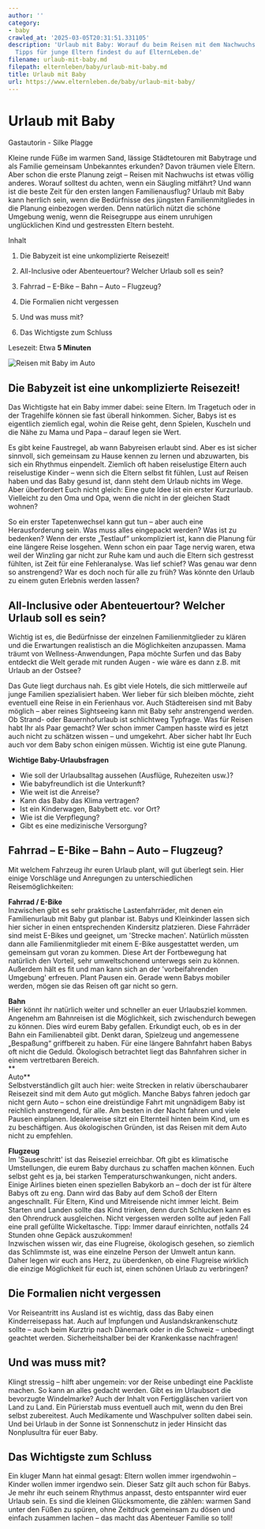 ```yaml
---
author: ''
category:
- baby
crawled_at: '2025-03-05T20:31:51.331105'
description: 'Urlaub mit Baby: Worauf du beim Reisen mit dem Nachwuchs achten solltest.
  Tipps für junge Eltern findest du auf ElternLeben.de'
filename: urlaub-mit-baby.md
filepath: elternleben/baby/urlaub-mit-baby.md
title: Urlaub mit Baby
url: https://www.elternleben.de/baby/urlaub-mit-baby/
---
```


#  Urlaub mit Baby

Gastautorin - Silke Plagge

Kleine runde Füße im warmen Sand, lässige Städtetouren mit Babytrage und als
Familie gemeinsam Unbekanntes erkunden? Davon träumen viele Eltern. Aber schon
die erste Planung zeigt – Reisen mit Nachwuchs ist etwas völlig anderes.
Worauf solltest du achten, wenn ein Säugling mitfährt? Und wann ist die beste
Zeit für den ersten langen Familienausflug? Urlaub mit Baby kann herrlich
sein, wenn die Bedürfnisse des jüngsten Familienmitgliedes in die Planung
einbezogen werden. Denn natürlich nützt die schöne Umgebung wenig, wenn die
Reisegruppe aus einem unruhigen unglücklichen Kind und gestressten Eltern
besteht.

Inhalt

1. Die Babyzeit ist eine unkomplizierte Reisezeit!

2. All-Inclusive oder Abenteuertour? Welcher Urlaub soll es sein?

3. Fahrrad – E-Bike – Bahn – Auto – Flugzeug?

4. Die Formalien nicht vergessen

5. Und was muss mit?

6. Das Wichtigste zum Schluss

Lesezeit: Etwa **5 Minuten**

![Reisen mit Baby im
Auto](/fileadmin/_processed_/3/c/csm_Reisen_mit_Baby_360f9db7d2.jpg)

##  Die Babyzeit ist eine unkomplizierte Reisezeit!

Das Wichtigste hat ein Baby immer dabei: seine Eltern. Im Tragetuch oder in
der Tragehilfe können sie fast überall hinkommen. Sicher, Babys ist es
eigentlich ziemlich egal, wohin die Reise geht, denn Spielen, Kuscheln und die
Nähe zu Mama und Papa – darauf legen sie Wert.  
  
Es gibt keine Faustregel, ab wann Babyreisen erlaubt sind. Aber es ist sicher
sinnvoll, sich gemeinsam zu Hause kennen zu lernen und abzuwarten, bis sich
ein Rhythmus einpendelt. Ziemlich oft haben reiselustige Eltern auch
reiselustige Kinder – wenn sich die Eltern selbst fit fühlen, Lust auf Reisen
haben und das Baby gesund ist, dann steht dem Urlaub nichts im Wege. Aber
überfordert Euch nicht gleich: Eine gute Idee ist ein erster Kurzurlaub.
Vielleicht zu den Oma und Opa, wenn die nicht in der gleichen Stadt wohnen?  
  
So ein erster Tapetenwechsel kann gut tun – aber auch eine Herausforderung
sein. Was muss alles eingepackt werden? Was ist zu bedenken? Wenn der erste
„Testlauf“ unkompliziert ist, kann die Planung für eine längere Reise
losgehen. Wenn schon ein paar Tage nervig waren, etwa weil der Winzling gar
nicht zur Ruhe kam und auch die Eltern sich gestresst fühlten, ist Zeit für
eine Fehleranalyse. Was lief schief? Was genau war denn so anstrengend? War es
doch noch für alle zu früh? Was könnte den Urlaub zu einem guten Erlebnis
werden lassen?

##  All-Inclusive oder Abenteuertour? Welcher Urlaub soll es sein?

Wichtig ist es, die Bedürfnisse der einzelnen Familienmitglieder zu klären und
die Erwartungen realistisch an die Möglichkeiten anzupassen. Mama träumt von
Wellness-Anwendungen, Papa möchte Surfen und das Baby entdeckt die Welt gerade
mit runden Augen - wie wäre es dann z.B. mit Urlaub an der Ostsee?  
  
Das Gute liegt durchaus nah. Es gibt viele Hotels, die sich mittlerweile auf
junge Familien spezialisiert haben. Wer lieber für sich bleiben möchte, zieht
eventuell eine Reise in ein Ferienhaus vor. Auch Städtereisen sind mit Baby
möglich – aber reines Sightseeing kann mit Baby sehr anstrengend werden. Ob
Strand- oder Bauernhofurlaub ist schlichtweg Typfrage. Was für Reisen habt Ihr
als Paar gemacht? Wer schon immer Campen hasste wird es jetzt auch nicht zu
schätzen wissen – und umgekehrt. Aber sicher habt Ihr Euch auch vor dem Baby
schon einigen müssen. Wichtig ist eine gute Planung.  
  
**Wichtige Baby-Urlaubsfragen**

  * Wie soll der Urlaubsalltag aussehen (Ausflüge, Ruhezeiten usw.)?
  * Wie babyfreundlich ist die Unterkunft?
  * Wie weit ist die Anreise?
  * Kann das Baby das Klima vertragen?
  * Ist ein Kinderwagen, Babybett etc. vor Ort? 
  * Wie ist die Verpflegung?
  * Gibt es eine medizinische Versorgung? 

##  Fahrrad – E-Bike – Bahn – Auto – Flugzeug?

Mit welchem Fahrzeug ihr euren Urlaub plant, will gut überlegt sein. Hier
einige Vorschläge und Anregungen zu unterschiedlichen Reisemöglichkeiten:  
  
**Fahrrad / E-Bike**  
Inzwischen gibt es sehr praktische Lastenfahrräder, mit denen ein
Familienurlaub mit Baby gut planbar ist. Babys und Kleinkinder lassen sich
hier sicher in einen entsprechenden Kindersitz platzieren. Diese Fahrräder
sind meist E-Bikes und geeignet, um 'Strecke machen'. Natürlich müssten dann
alle Familienmitglieder mit einem E-Bike ausgestattet werden, um gemeinsam gut
voran zu kommen. Diese Art der Fortbewegung hat natürlich den Vorteil, sehr
umweltschonend unterwegs sein zu können. Außerdem hält es fit und man kann
sich an der 'vorbeifahrenden Umgebung' erfreuen. Plant Pausen ein. Gerade wenn
Babys mobiler werden, mögen sie das Reisen oft gar nicht so gern.  
  
**Bahn**  
Hier könnt ihr natürlich weiter und schneller an euer Urlaubsziel kommen.
Angenehm am Bahnreisen ist die Möglichkeit, sich zwischendurch bewegen zu
können. Dies wird eurem Baby gefallen. Erkundigt euch, ob es in der Bahn ein
Familienabteil gibt. Denkt daran, Spielzeug und angemessene „Bespaßung“
griffbereit zu haben. Für eine längere Bahnfahrt haben Babys oft nicht die
Geduld. Ökologisch betrachtet liegt das Bahnfahren sicher in einem
vertretbaren Bereich.  
**  
Auto**  
Selbstverständlich gilt auch hier: weite Strecken in relativ überschaubarer
Reisezeit sind mit dem Auto gut möglich. Manche Babys fahren jedoch gar nicht
gern Auto – schon eine dreistündige Fahrt mit ungnädigem Baby ist reichlich
anstrengend, für alle. Am besten in der Nacht fahren und viele Pausen
einplanen. Idealerweise sitzt ein Elternteil hinten beim Kind, um es zu
beschäftigen. Aus ökologischen Gründen, ist das Reisen mit dem Auto nicht zu
empfehlen.  
  
**Flugzeug**  
Im 'Sauseschritt' ist das Reiseziel erreichbar. Oft gibt es klimatische
Umstellungen, die eurem Baby durchaus zu schaffen machen können. Euch selbst
geht es ja, bei starken Temperaturschwankungen, nicht anders. Einige Airlines
bieten einen speziellen Babykorb an – doch der ist für ältere Babys oft zu
eng. Dann wird das Baby auf dem Schoß der Eltern angeschnallt. Für Eltern,
Kind und Mitreisende nicht immer leicht. Beim Starten und Landen sollte das
Kind trinken, denn durch Schlucken kann es den Ohrendruck ausgleichen. Nicht
vergessen werden sollte auf jeden Fall eine prall gefüllte Wickeltasche. Tipp:
Immer darauf einrichten, notfalls 24 Stunden ohne Gepäck auszukommen!  
Inzwischen wissen wir, das eine Flugreise, ökologisch gesehen, so ziemlich das
Schlimmste ist, was eine einzelne Person der Umwelt antun kann. Daher legen
wir euch ans Herz, zu überdenken, ob eine Flugreise wirklich die einzige
Möglichkeit für euch ist, einen schönen Urlaub zu verbringen?

##  Die Formalien nicht vergessen

Vor Reiseantritt ins Ausland ist es wichtig, dass das Baby einen
Kinderreisepass hat. Auch auf Impfungen und Auslandskrankenschutz sollte –
auch beim Kurztrip nach Dänemark oder in die Schweiz – unbedingt geachtet
werden. Sicherheitshalber bei der Krankenkasse nachfragen!

##  Und was muss mit?

Klingt stressig – hilft aber ungemein: vor der Reise unbedingt eine Packliste
machen. So kann an alles gedacht werden. Gibt es im Urlaubsort die bevorzugte
Windelmarke? Auch der Inhalt von Fertiggläschen variiert von Land zu Land. Ein
Pürierstab muss eventuell auch mit, wenn du den Brei selbst zubereitest. Auch
Medikamente und Waschpulver sollten dabei sein. Und bei Urlaub in der Sonne
ist Sonnenschutz in jeder Hinsicht das Nonplusultra für euer Baby.

##  Das Wichtigste zum Schluss

Ein kluger Mann hat einmal gesagt: Eltern wollen immer irgendwohin – Kinder
wollen immer irgendwo sein. Dieser Satz gilt auch schon für Babys. Je mehr ihr
euch seinem Rhythmus anpasst, desto entspannter wird euer Urlaub sein. Es sind
die kleinen Glücksmomente, die zählen: warmen Sand unter den Füßen zu spüren,
ohne Zeitdruck gemeinsam zu dösen und einfach zusammen lachen – das macht das
Abenteuer Familie so toll!

